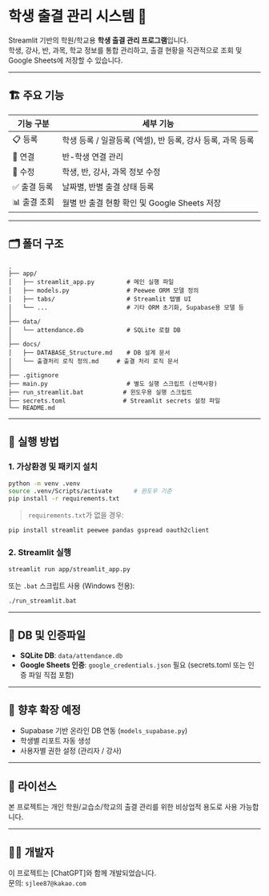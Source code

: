 # 학생 출결 관리 시스템 📅

Streamlit 기반의 학원/학교용 **학생 출결 관리 프로그램**입니다.  
학생, 강사, 반, 과목, 학교 정보를 통합 관리하고, 출결 현황을 직관적으로 조회 및 Google Sheets에 저장할 수 있습니다.

---

## 🏗️ 주요 기능

| 기능 구분 | 세부 기능 |
|----------|-----------|
| 📋 등록 | 학생 등록 / 일괄등록 (엑셀), 반 등록, 강사 등록, 과목 등록 |
| 🔗 연결 | 반-학생 연결 관리 |
| 📝 수정 | 학생, 반, 강사, 과목 정보 수정 |
| ✅ 출결 등록 | 날짜별, 반별 출결 상태 등록 |
| 📊 출결 조회 | 월별 반 출결 현황 확인 및 Google Sheets 저장 |

---

## 🗂️ 폴더 구조

```
.
├── app/
│   ├── streamlit_app.py         # 메인 실행 파일
│   ├── models.py                # Peewee ORM 모델 정의
│   ├── tabs/                    # Streamlit 탭별 UI
│   └── ...                      # 기타 ORM 초기화, Supabase용 모델 등
│
├── data/
│   └── attendance.db            # SQLite 로컬 DB
│
├── docs/
│   ├── DATABASE_Structure.md    # DB 설계 문서
│   └── 출결처리 로직 정의.md     # 출결 처리 로직 문서
│
├── .gitignore
├── main.py                      # 별도 실행 스크립트 (선택사항)
├── run_streamlit.bat           # 윈도우용 실행 스크립트
├── secrets.toml                # Streamlit secrets 설정 파일
└── README.md
```

---

## 🚀 실행 방법

### 1. 가상환경 및 패키지 설치
```bash
python -m venv .venv
source .venv/Scripts/activate      # 윈도우 기준
pip install -r requirements.txt
```

> `requirements.txt`가 없을 경우:
```bash
pip install streamlit peewee pandas gspread oauth2client
```

### 2. Streamlit 실행
```bash
streamlit run app/streamlit_app.py
```

또는 `.bat` 스크립트 사용 (Windows 전용):

```bash
./run_streamlit.bat
```

---

## 📂 DB 및 인증파일

- **SQLite DB**: `data/attendance.db`
- **Google Sheets 인증**: `google_credentials.json` 필요 (secrets.toml 또는 인증 파일 직접 포함)

---

## 📌 향후 확장 예정

- Supabase 기반 온라인 DB 연동 (`models_supabase.py`)
- 학생별 리포트 자동 생성
- 사용자별 권한 설정 (관리자 / 강사)

---

## 📄 라이선스

본 프로젝트는 개인 학원/교습소/학교의 출결 관리를 위한 비상업적 용도로 사용 가능합니다.

---

## 🙋‍♂️ 개발자

이 프로젝트는 [ChatGPT]와 함께 개발되었습니다.  
문의: `sjlee87@kakao.com`